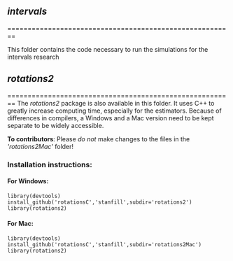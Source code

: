 ## *intervals*
========================================================

This folder contains the code necessary to run the simulations for the intervals research

## *rotations2*
========================================================
The *rotations2* package is also available in this folder.  It uses C++ to greatly increase computing time, especially for the estimators.  Because of differences in compilers, a Windows and a Mac version need to be kept separate to be widely accessible.  

**To contributors**: Please *do not* make changes to the files in the *'rotations2Mac'* folder!

### Installation instructions:

#### For Windows:
```
library(devtools)
install_github('rotationsC','stanfill',subdir='rotations2')
library(rotations2)
```

#### For Mac: 
```
library(devtools)
install_github('rotationsC','stanfill',subdir='rotations2Mac')
library(rotations2)
```
